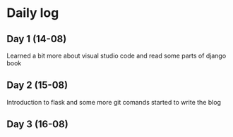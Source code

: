 # Daily log

## Day 1 (14-08)

Learned a bit more about visual studio code and read some parts of django book

## Day 2 (15-08)

Introduction to flask and some more git comands started to write the blog

## Day 3 (16-08)
